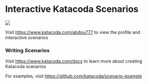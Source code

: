 # Interactive Katacoda Scenarios

[![](http://shields.katacoda.com/katacoda/abdou777/count.svg)](https://www.katacoda.com/abdou777 "Get your profile on Katacoda.com")

Visit https://www.katacoda.com/abdou777 to view the profile and interactive scenarios

### Writing Scenarios
Visit https://www.katacoda.com/docs to learn more about creating Katacoda scenarios

For examples, visit https://github.com/katacoda/scenario-example
